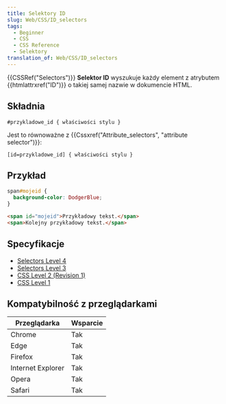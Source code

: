 ```yaml
---
title: Selektory ID
slug: Web/CSS/ID_selectors
tags:
  - Beginner
  - CSS
  - CSS Reference
  - Selektory
translation_of: Web/CSS/ID_selectors
---
```

{{CSSRef("Selectors")}}
**Selektor ID** wyszukuje każdy element z atrybutem {{htmlattrxref("ID")}} o takiej samej nazwie w dokumencie HTML.

## Składnia

    #przykladowe_id { właściwości stylu }

Jest to równoważne z {{Cssxref("Attribute_selectors", "attribute selector")}}:

    [id=przykladowe_id] { właściwości stylu }

## Przykład

```css
span#mojeid {
  background-color: DodgerBlue;
}
```

```html
<span id="mojeid">Przykładowy tekst.</span>
<span>Kolejny przykładowy tekst.</span>
```

## Specyfikacje

- [Selectors Level 4](https://drafts.csswg.org/selectors-4/#id-selectors)
- [Selectors Level 3](https://drafts.csswg.org/selectors-3/#id-selectors)
- [CSS Level 2 (Revision 1)](http://www.w3.org/TR/CSS2/selector.html#id-selectors)
- [CSS Level 1](http://www.w3.org/TR/CSS1/#id-as-selector)

## Kompatybilność z przeglądarkami

| **Przeglądarka**  | **Wsparcie** |
| ----------------- | ------------ |
| Chrome            | Tak          |
| Edge              | Tak          |
| Firefox           | Tak          |
| Internet Explorer | Tak          |
| Opera             | Tak          |
| Safari            | Tak          |
